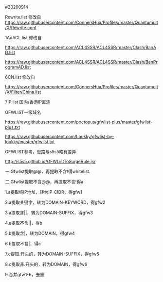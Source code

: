 #20200914

Rewrite.list 修改自
https://raw.githubusercontent.com/ConnersHua/Profiles/master/Quantumult/X/Rewrite.conf

1AdACL.list
修改自

https://raw.githubusercontent.com/ACL4SSR/ACL4SSR/master/Clash/BanAD.list

https://raw.githubusercontent.com/ACL4SSR/ACL4SSR/master/Clash/BanProgramAD.list

6CN.list 
修改自

https://raw.githubusercontent.com/ConnersHua/Profiles/master/Quantumult/X/Filter/China.list

7IP.list 国内/香港IP直连

GFWLIST一级域名

https://raw.githubusercontent.com/poctopus/gfwlist-plus/master/gfwlist-plus.txt

https://raw.githubusercontent.com/Loukky/gfwlist-by-loukky/master/gfwlist.txt

GFWLIST参考，思路与s5s5略有差异

http://s5s5.github.io/GFWListToSurgeRule.js/

一.Gfwlist提取@@，再提取不含!得whitelist.

二.Gfwlist提取不含@@，再提取不含!得a

1.a提取纯IP地址，转为IP-CIDR，得gfw1

2.a提取关键字，转为DOMAIN-KEYWORD，得gfw2

3.a提取含||，转为DOMAIN-SUFFIX，得gfw3

4.a提取不含||，得b

5.b提取含|，转为DOMAIN，得gfw4

6.b提取不含|，得c

7.c提取.开头的，转为DOMAIN-SUFFIX，得gfw5

8.c提取非.开头的，转为DOMAIN，得gfw6

9.合并gfw1-6，去重
